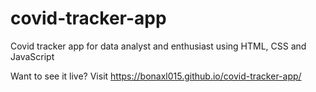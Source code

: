 # covid-tracker-app
Covid tracker app for data analyst and enthusiast using HTML, CSS and JavaScript

Want to see it live? Visit https://bonaxl015.github.io/covid-tracker-app/
